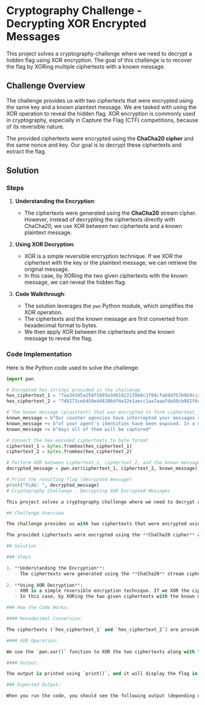 # Cryptography Challenge - Decrypting XOR Encrypted Messages

This project solves a cryptography challenge where we need to decrypt a hidden flag using XOR encryption. The goal of this challenge is to recover the flag by XORing multiple ciphertexts with a known message.

## Challenge Overview

The challenge provides us with two ciphertexts that were encrypted using the same key and a known plaintext message. We are tasked with using the XOR operation to reveal the hidden flag. XOR encryption is commonly used in cryptography, especially in Capture the Flag (CTF) competitions, because of its reversible nature.

The provided ciphertexts were encrypted using the **ChaCha20 cipher** and the same nonce and key. Our goal is to decrypt these ciphertexts and extract the flag.

## Solution

### Steps

1. **Understanding the Encryption**:
   - The ciphertexts were generated using the **ChaCha20** stream cipher. However, instead of decrypting the ciphertexts directly with ChaCha20, we use XOR between two ciphertexts and a known plaintext message.
   
2. **Using XOR Decryption**:
   - XOR is a simple reversible encryption technique. If we XOR the ciphertext with the key or the plaintext message, we can retrieve the original message.
   - In this case, by XORing the two given ciphertexts with the known message, we can reveal the hidden flag.

3. **Code Walkthrough**:
   - The solution leverages the `pwn` Python module, which simplifies the XOR operation.
   - The ciphertexts and the known message are first converted from hexadecimal format to bytes.
   - We then apply XOR between the ciphertexts and the known message to reveal the flag.

### Code Implementation

Here is the Python code used to solve the challenge:

```python
import pwn

# Encrypted hex strings provided in the challenge
hex_ciphertext_1 = "7aa34395a258f5893e3db1822139b8c1f04cfab9d757b9b9cca57e1df33d093f07c7f06e06bb6293676f9060a838ea138b6bc9f20b08afeb73120506e2ce7b9b9dcd9e4a421584cfaba2481132dfbdf4216e98e3facec9ba199ca3a97641e9ca9782868d0222a1d7c0d3119b867edaf2e72e2a6f7d344df39a14edc39cb6f960944ddac2aaef324827c36cba67dcb76b22119b43881a3f1262752990"
hex_ciphertext_2 = "7d8273ceb459e4d4386df4e32e1aecc1aa7aaafda50cb982f6c62623cf6b29693d86b15457aa76ac7e2eef6cf814ae3a8d39c7"

# The known message (plaintext) that was encrypted to form ciphertext_1
known_message = b"Our counter agencies have intercepted your messages and a lot "
known_message += b"of your agent's identities have been exposed. In a matter of "
known_message += b"days all of them will be captured"

# Convert the hex-encoded ciphertexts to byte format
ciphertext_1 = bytes.fromhex(hex_ciphertext_1)
ciphertext_2 = bytes.fromhex(hex_ciphertext_2)

# Perform XOR between ciphertext_1, ciphertext_2, and the known message
decrypted_message = pwn.xor(ciphertext_1, ciphertext_2, known_message)

# Print the resulting flag (decrypted message)
print("FLAG: ", decrypted_message)
# Cryptography Challenge - Decrypting XOR Encrypted Messages

This project solves a cryptography challenge where we need to decrypt a hidden flag using XOR encryption. The goal of this challenge is to recover the flag by XORing multiple ciphertexts with a known message.

## Challenge Overview

The challenge provides us with two ciphertexts that were encrypted using the same key and a known plaintext message. We are tasked with using the XOR operation to reveal the hidden flag. XOR encryption is commonly used in cryptography, especially in Capture the Flag (CTF) competitions, because of its reversible nature.

The provided ciphertexts were encrypted using the **ChaCha20 cipher** and the same nonce and key. Our goal is to decrypt these ciphertexts and extract the flag.

## Solution

### Steps

1. **Understanding the Encryption**:
   - The ciphertexts were generated using the **ChaCha20** stream cipher. However, instead of decrypting the ciphertexts directly with ChaCha20, we use XOR between two ciphertexts and a known plaintext message.
   
2. **Using XOR Decryption**:
   - XOR is a simple reversible encryption technique. If we XOR the ciphertext with the key or the plaintext message, we can retrieve the original message.
   - In this case, by XORing the two given ciphertexts with the known message, we can reveal the hidden flag.

### How the Code Works:

#### Hexadecimal Conversion:

The ciphertexts (`hex_ciphertext_1` and `hex_ciphertext_2`) are provided as hexadecimal strings. We convert them to bytes using `bytes.fromhex()` so that we can process them.

#### XOR Operation:

We use the `pwn.xor()` function to XOR the two ciphertexts along with the known plaintext (`known_message`). This operation reveals the hidden message (the flag) after performing the XOR on the provided data.

#### Output:

The output is printed using `print()`, and it will display the flag in the form of a decrypted message.

### Expected Output:

When you run the code, you should see the following output (depending on the challenge's flag):

